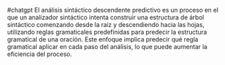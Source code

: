 #chatgpt 
El análisis sintáctico descendente predictivo es un proceso en el que un analizador sintáctico intenta construir una estructura de árbol sintáctico comenzando desde la raíz y descendiendo hacia las hojas, utilizando reglas gramaticales predefinidas para predecir la estructura gramatical de una oración. Este enfoque implica predecir qué regla gramatical aplicar en cada paso del análisis, lo que puede aumentar la eficiencia del proceso.